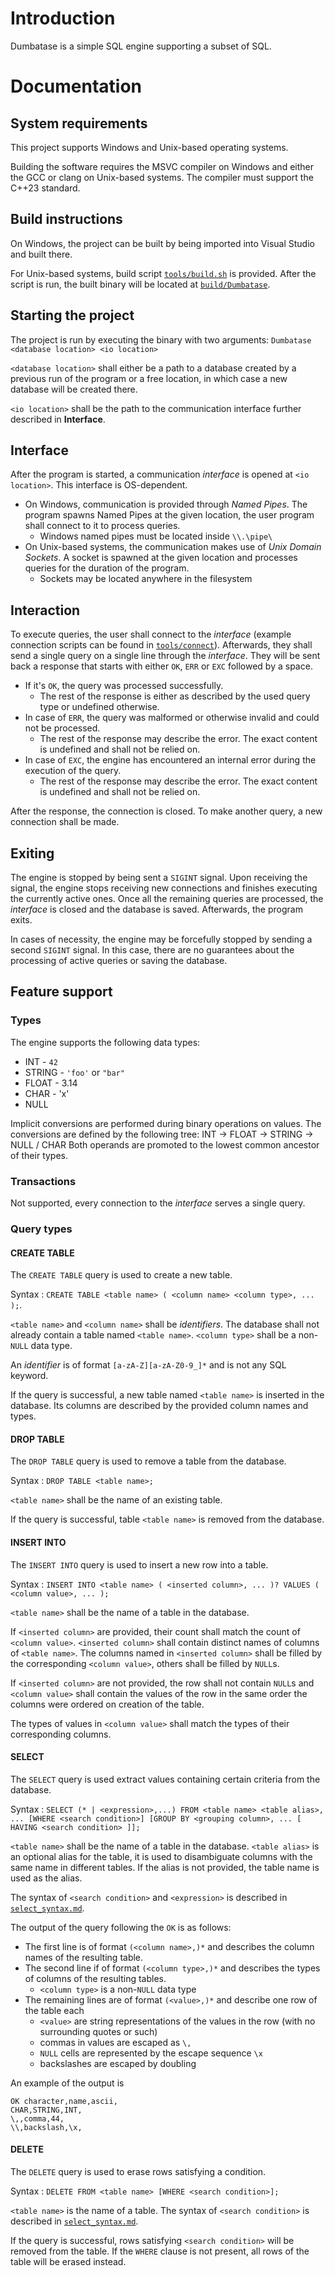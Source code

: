 # Introduction
Dumbatase is a simple SQL engine supporting a subset of SQL. 

# Documentation
## System requirements
This project supports Windows and Unix-based operating systems. 

Building the software requires the MSVC compiler on Windows and either the GCC or clang on Unix-based systems.
The compiler must support the C++23 standard.

## Build instructions
On Windows, the project can be built by being imported into Visual Studio and built there.

For Unix-based systems, build script [`tools/build.sh`](../../src/tools/build.sh) is provided.
After the script is run, the built binary will be located at [`build/Dumbatase`](../../src/build/Dumbatase).

## Starting the project
The project is run by executing the binary with two arguments:
`Dumbatase <database location> <io location>`

`<database location>` shall either be a path to a database created by a previous run of the program
or a free location, in which case a new database will be created there.

`<io location>` shall be the path to the communication interface further described in **Interface**.


## Interface
After the program is started, a communication *interface* is opened at `<io location>`. This interface
is OS-dependent.
- On Windows, communication is provided through *Named Pipes*. The program spawns Named Pipes at 
the given location, the user program shall connect to it to process queries.
    - Windows named pipes must be located inside `\\.\pipe\`
- On Unix-based systems, the communication makes use of *Unix Domain Sockets*. A socket is spawned
at the given location and processes queries for the duration of the program.
    - Sockets may be located anywhere in the filesystem

## Interaction
To execute queries, the user shall connect to the *interface* (example connection scripts can be found
in [`tools/connect`](../../src/tools/connect)).
Afterwards, they shall send a single query on a single line through the *interface*.
They will be sent back a response that starts with either `OK`, `ERR` or `EXC` followed by a space.
- If it's `OK`, the query was processed successfully.
    - The rest of the response is either as described by the used query type or undefined otherwise.
- In case of `ERR`, the query was malformed or otherwise invalid and could not be processed.
    - The rest of the response may describe the error. The exact content is undefined and shall not be relied on.
- In case of `EXC`, the engine has encountered an internal error during the execution of the query.
    - The rest of the response may describe the error. The exact content is undefined and shall not be relied on.

After the response, the connection is closed. To make another query, a new connection shall be made.

## Exiting
The engine is stopped by being sent a `SIGINT` signal.
Upon receiving the signal, the engine stops receiving new connections and finishes executing the currently
active ones.
Once all the remaining queries are processed, the *interface* is closed and the database is saved. 
Afterwards, the program exits.

In cases of necessity, the engine may be forcefully stopped by sending a second `SIGINT` signal.
In this case, there are no guarantees about the processing of active queries or saving the database.

## Feature support

### Types
The engine supports the following data types:
- INT - `42`
- STRING - `'foo'` or `"bar"`
- FLOAT - 3.14
- CHAR - 'x'
- NULL

Implicit conversions are performed during binary operations on values.
The conversions are defined by the following tree:
INT -> FLOAT -> STRING -> NULL
               /
            CHAR
Both operands are promoted to the lowest common ancestor of their types.
            
### Transactions
Not supported, every connection to the *interface* serves a single query.

### Query types

#### CREATE TABLE
The `CREATE TABLE` query is used to create a new table.

Syntax : `CREATE TABLE <table name> ( <column name> <column type>, ... );`.

`<table name>` and `<column name>` shall be *identifiers*. 
The database shall not already contain a table named `<table name>`.
`<column type>` shall be a non-`NULL` data type.

An *identifier* is of format `[a-zA-Z][a-zA-Z0-9_]*` and is not any SQL keyword.

If the query is successful, a new table named `<table name>` is inserted in the database.
Its columns are described by the provided column names and types.

#### DROP TABLE
The `DROP TABLE` query is used to remove a table from the database.

Syntax : `DROP TABLE <table name>;`

`<table name>` shall be the name of an existing table.

If the query is successful, table `<table name>` is removed from the database.

#### INSERT INTO
The `INSERT INTO` query is used to insert a new row into a table.

Syntax : `INSERT INTO <table name> ( <inserted column>, ... )? VALUES ( <column value>, ... );`

`<table name>` shall be the name of a table in the database.

If `<inserted column>` are provided, their count shall match the count of `<column value>`.
`<inserted column>` shall contain distinct names of columns of `<table name>`. 
The columns named in `<inserted column>` shall be filled by the corresponding `<column value>`, others shall be filled by `NULL`s.

If `<inserted column>` are not provided, the row shall not contain `NULL`s and `<column value>` shall contain the values of the row in the same order the columns were ordered on creation of the table.

The types of values in `<column value>` shall match the types of their corresponding columns.

#### SELECT
The `SELECT` query is used extract values containing certain criteria from the database.

Syntax : `SELECT (* | <expression>,...) FROM <table name> <table alias>, ... [WHERE <search condition>] [GROUP BY <grouping column>, ... [ HAVING <search condition> ]];` 

`<table name>` shall be the name of a table in the database.
`<table alias>` is an optional alias for the table, it is used to disambiguate columns with the same name in different tables.
If the alias is not provided, the table name is used as the alias.

The syntax of `<search condition>` and `<expression>` is described in [`select_syntax.md`](select_syntax.md).

The output of the query following the `OK` is as follows:
- The first line is of format `(<column name>,)*` and describes the column names of the resulting table.
- The second line if of format `(<column type>,)*` and describes the types of columns of the resulting tables.
    - `<column type>` is a non-`NULL` data type
- The remaining lines are of format `(<value>,)*` and describe one row of the table each
    - `<value>` are string representations of the values in the row (with no surrounding quotes or such)
    - commas in values are escaped as `\,`
    - `NULL` cells are represented by the escape sequence `\x`
    - backslashes are escaped by doubling

An example of the output is
```
OK character,name,ascii,
CHAR,STRING,INT,
\,,comma,44,
\\,backslash,\x,
```

#### DELETE
The `DELETE` query is used to erase rows satisfying a condition.

Syntax : `DELETE FROM <table name> [WHERE <search condition>];`

`<table name>` is the name of a table. The syntax of `<search condition>` is described in [`select_syntax.md`](select_syntax.md).

If the query is successful, rows satisfying `<search condition>` will be removed from the table.
If the `WHERE` clause is not present, all rows of the table will be erased instead.
